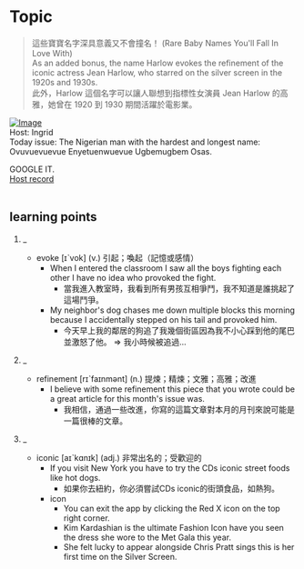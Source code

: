 # Topic

> 這些寶寶名字深具意義又不會撞名！ (Rare Baby Names You'll Fall In Love With) <br>
> As an added bonus, the name Harlow evokes the refinement of the iconic actress Jean Harlow, who starred on the silver screen in the 1920s and 1930s. <br>
> 此外，Harlow 這個名字可以讓人聯想到指標性女演員 Jean Harlow 的高雅，她曾在 1920 到 1930 期間活躍於電影業。 <br>

[![Image](https://cdn.voicetube.com/assets/thumbnails/9CJNROrCtzE.jpg)](https://www.youtube.com/embed/9CJNROrCtzE?rel=0&showinfo=0&cc_load_policy=0&controls=1&autoplay=1&iv_load_policy=3&playsinline=1&wmode=transparent&start=145&end=155&enablejsapi=1&origin=https://tw.voicetube.com&widgetid=1)<br>
Host: Ingrid
<br>Today issue: The Nigerian man with the hardest and longest name: Ovuvuevuevue Enyetuenwuevue Ugbemugbem Osas.

GOOGLE IT.
<br>
[Host record](https://cdn.voicetube.com/tmp/everyday_records/ingrid.wang_vt_50297/3163.mp3)
<br><br>
## learning points
1. _
	* evoke  [ɪˋvok] (v.) 引起；喚起（記憶或感情）
		- When I entered the classroom I saw all the boys fighting each other I have no idea who provoked the fight.
			+ 當我進入教室時，我看到所有男孩互相爭鬥，我不知道是誰挑起了這場鬥爭。
		- My neighbor's dog chases me down multiple blocks this morning because I accidentally stepped on his tail and provoked him.
			+ 今天早上我的鄰居的狗追了我幾個街區因為我不小心踩到他的尾巴並激怒了他。 => 我小時候被追過...

2. _
	* refinement [rɪˋfaɪnmənt] (n.) 提煉；精煉；文雅；高雅；改進
		- I believe with some refinement this piece that you wrote could be a great article for this month's issue was.
			+ 我相信，通過一些改進，你寫的這篇文章對本月的月刊來說可能是一篇很棒的文章。

3. _
	* iconic [aɪˋkɑnɪk] (adj.) 非常出名的；受歡迎的
		- If you visit New York you have to try the CDs iconic street foods like hot dogs.
			+ 如果你去紐約，你必須嘗試CDs iconic的街頭食品，如熱狗。
		- icon
			+ You can exit the app by clicking the Red X icon on the top right corner.
			+ Kim Kardashian is the ultimate Fashion Icon have you seen the dress she wore to the Met Gala this year.
			+ She felt lucky to appear alongside Chris Pratt sings this is her first time on the Silver Screen.
